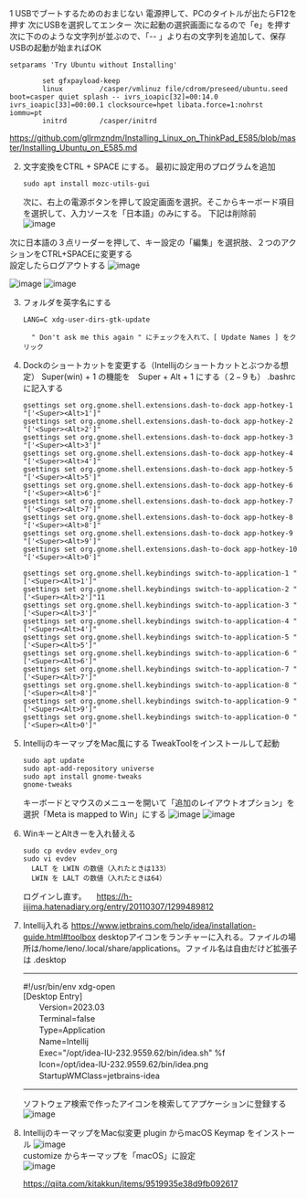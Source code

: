 1 USBでブートするためのおまじない
  電源押して、PCのタイトルが出たらF12を押す
  次にUSBを選択してエンター
  次に起動の選択画面になるので「e」を押す
  次に下ののような文字列が並ぶので、「-- 」より右の文字列を追加して、保存
  USBの起動が始まればOK
```
setparams 'Try Ubuntu without Installing'

        set gfxpayload-keep
        linux         /casper/vmlinuz file/cdrom/preseed/ubuntu.seed boot=casper quiet splash -- ivrs_ioapic[32]=00:14.0 ivrs_ioapic[33]=00:00.1 clocksource=hpet libata.force=1:nohrst iommu=pt
        initrd        /casper/initrd
```
https://github.com/gllrmzndm/Installing_Linux_on_ThinkPad_E585/blob/master/Installing_Ubuntu_on_E585.md

2. 文字変換をCTRL + SPACE にする。
   最初に設定用のプログラムを追加
   ```
   sudo apt install mozc-utils-gui
   ```
   次に、右上の電源ボタンを押して設定画面を選択。そこからキーボード項目を選択して、入力ソースを「日本語」のみにする。
   下記は削除前  
![image](https://github.com/kaooshim/ubuntusetup/assets/63496960/72da2672-8c4b-4eb7-9770-941abd398f45)


次に日本語の３点リーダーを押して、キー設定の「編集」を選択肢、２つのアクションをCTRL+SPACEに変更する  
設定したらログアウトする
![image](https://github.com/kaooshim/ubuntusetup/assets/63496960/4c623ad5-ef52-42b7-bff3-df02f9d958b9)

![image](https://github.com/kaooshim/ubuntusetup/assets/63496960/4ddae190-5e5e-4b15-abe3-9316341e6b9e)
![image](https://github.com/kaooshim/ubuntusetup/assets/63496960/a5225e56-f9a9-491a-b389-7928a6843085)

3. フォルダを英字名にする
   ```
   LANG=C xdg-user-dirs-gtk-update
   ```
         " Don't ask me this again " にチェックを入れて、[ Update Names ] をクリック

4. Dockのショートカットを変更する（Intellijのショートカットとぶつかる想定）
   Super(win) + 1 の機能を　Super + Alt + 1 にする（２−９も）
   .bashrc に記入する
   ```
   gsettings set org.gnome.shell.extensions.dash-to-dock app-hotkey-1 "['<Super><Alt>1']"
   gsettings set org.gnome.shell.extensions.dash-to-dock app-hotkey-2 "['<Super><Alt>2']"
   gsettings set org.gnome.shell.extensions.dash-to-dock app-hotkey-3 "['<Super><Alt>3']"
   gsettings set org.gnome.shell.extensions.dash-to-dock app-hotkey-4 "['<Super><Alt>4']"
   gsettings set org.gnome.shell.extensions.dash-to-dock app-hotkey-5 "['<Super><Alt>5']"
   gsettings set org.gnome.shell.extensions.dash-to-dock app-hotkey-6 "['<Super><Alt>6']"
   gsettings set org.gnome.shell.extensions.dash-to-dock app-hotkey-7 "['<Super><Alt>7']"
   gsettings set org.gnome.shell.extensions.dash-to-dock app-hotkey-8 "['<Super><Alt>8']"
   gsettings set org.gnome.shell.extensions.dash-to-dock app-hotkey-9 "['<Super><Alt>9']"
   gsettings set org.gnome.shell.extensions.dash-to-dock app-hotkey-10 "['<Super><Alt>0']"
   
   gsettings set org.gnome.shell.keybindings switch-to-application-1 "['<Super><Alt>1']"
   gsettings set org.gnome.shell.keybindings switch-to-application-2 "['<Super><Alt>2']"11
   gsettings set org.gnome.shell.keybindings switch-to-application-3 "['<Super><Alt>3']"
   gsettings set org.gnome.shell.keybindings switch-to-application-4 "['<Super><Alt>4']"
   gsettings set org.gnome.shell.keybindings switch-to-application-5 "['<Super><Alt>5']"
   gsettings set org.gnome.shell.keybindings switch-to-application-6 "['<Super><Alt>6']"
   gsettings set org.gnome.shell.keybindings switch-to-application-7 "['<Super><Alt>7']"
   gsettings set org.gnome.shell.keybindings switch-to-application-8 "['<Super><Alt>8']"
   gsettings set org.gnome.shell.keybindings switch-to-application-9 "['<Super><Alt>9']"
   gsettings set org.gnome.shell.keybindings switch-to-application-0 "['<Super><Alt>0']"
   ```

5. IntellijのキーマップをMac風にする
   TweakToolをインストールして起動
   ```
   sudo apt update
   sudo apt-add-repository universe
   sudo apt install gnome-tweaks
   gnome-tweaks
   ```
   キーボードとマウスのメニューを開いて「追加のレイアウトオプション」を選択「Meta is mapped to Win」にする
   ![image](https://github.com/kaooshim/ubuntusetup/assets/63496960/4010c225-6c29-4401-bce1-e79d1a0e22f0)
   ![image](https://github.com/kaooshim/ubuntusetup/assets/63496960/26d76ef2-85dc-458d-839e-dcd163a599b2)


6. WinキーとAltきーを入れ替える
   ```
   sudo cp evdev evdev_org
   sudo vi evdev
     LALT を LWIN の数値（入れたときは133）
     LWIN を LALT の数値（入れたときは64）
   ```
   ログインし直す。
  　https://h-iijima.hatenadiary.org/entry/20110307/1299489812

7. Intellij入れる
    https://www.jetbrains.com/help/idea/installation-guide.html#toolbox
    desktopアイコンをランチャーに入れる。ファイルの場所は/home/leno/.local/share/applications。ファイル名は自由だけど拡張子は .desktop

   ---
   #!/usr/bin/env xdg-open  
   [Desktop Entry]  
　　Version=2023.03  
　　Terminal=false  
　　Type=Application  
　　Name=Intellij  
　　Exec="/opt/idea-IU-232.9559.62/bin/idea.sh" %f  
　　Icon=/opt/idea-IU-232.9559.62/bin/idea.png  
　　StartupWMClass=jetbrains-idea

   ---
   ソフトウェア検索で作ったアイコンを検索してアプケーションに登録する
   ![image](https://github.com/kaooshim/ubuntusetup/assets/63496960/39e32305-41b8-4e93-b3d0-41b26c621220)

8. IntellijのキーマップをMac似変更
   plugin からmacOS Keymap をインストール
   ![image](https://github.com/kaooshim/ubuntusetup/assets/63496960/2422d842-3129-46bb-8b18-3d23ff10e6cd)  
   customize からキーマップを「macOS」に設定  
   ![image](https://github.com/kaooshim/ubuntusetup/assets/63496960/f0678e5d-0093-4f6a-a9c5-c28aafd587ba)

   https://qiita.com/kitakkun/items/9519935e38d9fb092617

   




   
 

   

